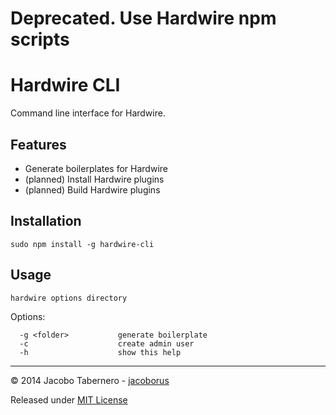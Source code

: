 Deprecated. Use Hardwire npm scripts
====================================


Hardwire CLI
============



Command line interface for Hardwire.


Features
--------

- Generate boilerplates for Hardwire
- (planned) Install Hardwire plugins
- (planned) Build Hardwire plugins


Installation
------------

```
sudo npm install -g hardwire-cli
```


Usage
-----

`hardwire options directory`

Options:

```
  -g <folder>           generate boilerplate
  -c                    create admin user
  -h                    show this help
```



---

© 2014 Jacobo Tabernero - [jacoborus](https://github.com/jacoborus)

Released under [MIT License](https://raw.github.com/jacoborus/hardwire-cli/master/LICENSE)
